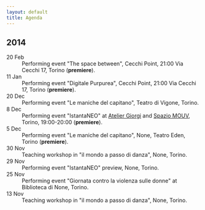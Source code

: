 ```yaml
---
layout: default
title: Agenda
---
```


## 2014

<dl>
<dt>20 Feb</dt>
<dd>Performing event "The space between", Cecchi Point, 21:00 Via Cecchi 17, Torino (<b>premiere</b>).</dd>
<dt>11 Jan</dt>
<dd>Performing event "Digitale Purpurea", Cecchi Point, 21:00 Via Cecchi 17, Torino (<b>premiere</b>).</dd>
<dt>20 Dec</dt>
<dd>Performing event "Le maniche del capitano", Teatro di Vigone, Torino.</dd>
<dt>8 Dec</dt>
<dd>Performing event "IstantaNEO" at <a
href="https://www.facebook.com/pages/Atelier-Giorgi/141592662625676">Atelier
Giorgi</a> and <a href="http://www.spaziomouv.it/">Spazio MOUV</a>, Torino,
19:00-20:00 (<b>premiere</b>).</dd>
<dt>5 Dec</dt>
<dd>Performing event "Le maniche del capitano", None, Teatro Eden, Torino (<b>premiere</b>).</dd>
<dt>30 Nov</dt>
<dd>Teaching workshop in "il mondo a passo di danza", None, Torino.</dd>
<dt>29 Nov</dt>
<dd>Performing event "IstantaNEO" preview, None, Torino.</dd>
<dt>25 Nov</dt>
<dd>Performing event "Giornata contro la violenza sulle donne" at Biblioteca di None, Torino.</dd>
<dt>13 Nov</dt>
<dd>Teaching workshop in "il mondo a passo di danza", None, Torino.</dd>
</dl>

